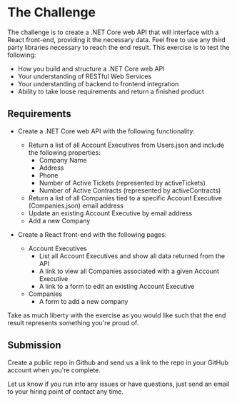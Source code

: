 # The Challenge
The challenge is to create a .NET Core web API that will interface with a React front-end, providing it the necessary data. Feel free to use any third party libraries necessary to reach the end result. This exercise is to test the following:
- How you build and structure a .NET Core web API
- Your understanding of RESTful Web Services
- Your understanding of backend to frontend integration
- Ability to take loose requirements and return a finished product

## Requirements
- Create a .NET Core web API with the following functionality:
  - Return a list of all Account Executives from Users.json and include the following properties:
     - Company Name
     - Address
     - Phone
     - Number of Active Tickets (represented by activeTickets)
     - Number of Active Contracts (represented by activeContracts)
  - Return a list of all Companies tied to a specific Account Executive (Companies.json) email address
  - Update an existing Account Executive by email address
  - Add a new Company
  
- Create a React front-end with the following pages:
  - Account Executives
    - List all Account Executives and show all data returned from the API
    - A link to view all Companies associated with a given Account Executive
    - A link to a form to edit an existing Account Executive
  - Companies
    - A form to add a new company

Take as much liberty with the exercise as you would like such that the end result represents something you're proud of.

## Submission
Create a public repo in Github and send us a link to the repo in your GitHub account when you're complete. 

Let us know if you run into any issues or have questions, just send an email to your hiring point of contact any time.